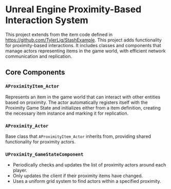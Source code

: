 # Unreal Engine Proximity-Based Interaction System

This project extends from the item code defined in https://github.com/TylerLig/StashExample. This project adds functionality for proximity-based interactions. It includes classes and components that manage actors representing items in the game world, with efficient network communication and replication.

## Core Components

### `AProximityItem_Actor`
Represents an item in the game world that can interact with other entities based on proximity. The actor automatically registers itself with the Proximity Game State and initializes either from a item definition, creating the necessary item instance and marking it for replication.

### `AProximity_Actor`
Base class that `AProximityItem_Actor` inherits from, providing shared functionality for proximity actors.

### `UProximity_GameStateComponent`
  - Periodically checks and updates the list of proximity actors around each player.
  - Only updates the client if their proximity items have changed.
  - Uses a uniform grid system to find actors within a specified proximity.
